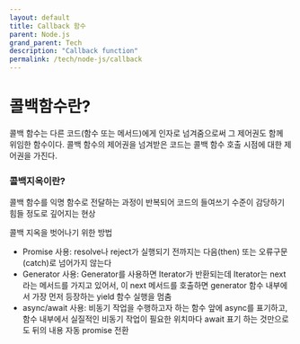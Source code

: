 ```yaml
---
layout: default
title: Callback 함수
parent: Node.js
grand_parent: Tech
description: "Callback function"
permalink: /tech/node-js/callback
---
```


# 콜백함수란?
콜백 함수는 다른 코드(함수 또는 메서드)에게 인자로 넘겨줌으로써 그 제어권도 함께 위임한 함수이다. 
콜백 함수의 제어권을 넘겨받은 코드는 콜백 함수 호출 시점에 대한 제어권을 가진다.

### 콜백지옥이란? 
콜백 함수를 익명 함수로 전달하는 과정이 반복되어 코드의 들여쓰기 수준이 감당하기 힘들 정도로 깊어지는 현상

콜백 지옥을 벗어나기 위한 방법
-  Promise 사용: resolve나 reject가 실행되기 전까지는 다음(then) 또는 오류구문(catch)로 넘어가지 않는다
-  Generator 사용: Generator를 사용하면 Iterator가 반환되는데 Iterator는 next라는 메서드를 가지고 있어서, 이 next 메서드를 호출하면 generator 함수 내부에서 가장 먼저 등장하는 yield 함수 실행을 멈춤
- async/await 사용: 비동기 작업을 수행하고자 하는 함수 앞에 async를 표기하고, 함수 내부에서 실질적인 비동기 작업이 필요한 위치마다 await 표기 하는 것만으로도 뒤의 내용 자동 promise 전환 
